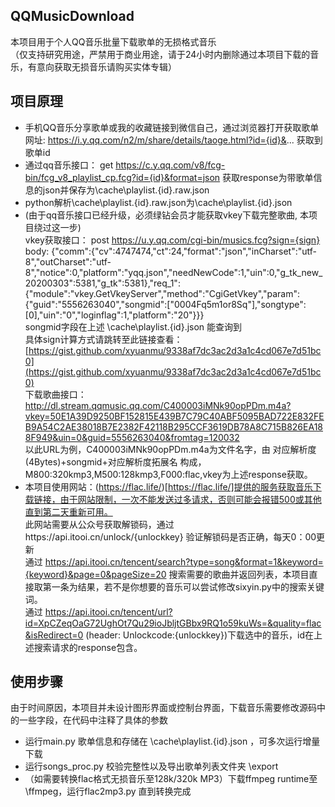 ## QQMusicDownload ##  
本项目用于个人QQ音乐批量下载歌单的无损格式音乐  
（仅支持研究用途，严禁用于商业用途，请于24小时内删除通过本项目下载的音乐，有意向获取无损音乐请购买实体专辑）  

## 项目原理 ##
- 手机QQ音乐分享歌单或我的收藏链接到微信自己，通过浏览器打开获取歌单网址: https://i.y.qq.com/n2/m/share/details/taoge.html?id={id}&... 获取到歌单id  
- 通过qq音乐接口： get https://c.y.qq.com/v8/fcg-bin/fcg_v8_playlist_cp.fcg?id={id}&format=json 获取response为带歌单信息的json并保存为\cache\playlist.{id}.raw.json
- python解析\cache\playlist.{id}.raw.json为\cache\playlist.{id}.json
- (由于qq音乐接口已经升级，必须绿钻会员才能获取vkey下载完整歌曲, 本项目绕过这一步)  
  vkey获取接口：
  post https://u.y.qq.com/cgi-bin/musics.fcg?sign={sign}  
  body:
  {"comm":{"cv":4747474,"ct":24,"format":"json","inCharset":"utf-8","outCharset":"utf-8","notice":0,"platform":"yqq.json","needNewCode":1,"uin":0,"g_tk_new_20200303":5381,"g_tk":5381},"req_1":{"module":"vkey.GetVkeyServer","method":"CgiGetVkey","param":{"guid":"5556263040","songmid":["0004Fq5m1or8Sq"],"songtype":[0],"uin":"0","loginflag":1,"platform":"20"}}}  
  songmid字段在上述 \cache\playlist.{id}.json 能查询到  
  具体sign计算方式请跳转至此链接查看：[https://gist.github.com/xyuanmu/9338af7dc3ac2d3a1c4cd067e7d51bc0](https://gist.github.com/xyuanmu/9338af7dc3ac2d3a1c4cd067e7d51bc0)  
  下载歌曲接口：http://dl.stream.qqmusic.qq.com/C400003iMNk90opPDm.m4a?vkey=50E1A39D9250BF152815E439B7C79C40ABF5095BAD722E832FEB9A54C2AE38018B7E2382F42118B295CCF3619DB78A8C715B826EA188F949&uin=0&guid=5556263040&fromtag=120032  
  以此URL为例，C400003iMNk90opPDm.m4a为文件名字，由 对应解析度(4Bytes)+songmid+对应解析度拓展名 构成，M800:320kmp3,M500:128kmp3,F000:flac,vkey为上述response获取。  
- 本项目使用网站：(https://flac.life/)[https://flac.life/]提供的服务获取音乐下载链接，由于网站限制，一次不能发送过多请求，否则可能会报错500或其他直到第二天重新可用。  
  此网站需要从公众号获取解锁码，通过https://api.itooi.cn/unlock/{unlockkey} 验证解锁码是否正确，每天0：00更新  
  通过 https://api.itooi.cn/tencent/search?type=song&format=1&keyword={keyword}&page=0&pageSize=20 搜索需要的歌曲并返回列表，本项目直接取第一条为结果，若不是你想要的音乐可以尝试修改sixyin.py中的搜索关键词。  
  通过 https://api.itooi.cn/tencent/url?id=XpCZeqOaG72UghOt7Qu29ioJbljtGBbx9RQ1o59kuWs=&quality=flac&isRedirect=0 (header: Unlockcode:{unlockkey})下载选中的音乐，id在上述搜索请求的response包含。  

## 使用步骤 ##  
由于时间原因，本项目并未设计图形界面或控制台界面，下载音乐需要修改源码中的一些字段，在代码中注释了具体的参数  
- 运行main.py 歌单信息和存储在 \cache\playlist.{id}.json ，可多次运行增量下载  
- 运行songs_proc.py 校验完整性以及导出歌单列表文件夹 \export  
- （如需要转换flac格式无损音乐至128k/320k MP3）下载ffmpeg runtime至 \ffmpeg，运行flac2mp3.py 直到转换完成  
